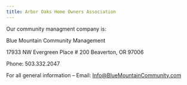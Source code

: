 ```yaml
---
title: Arbor Oaks Home Owners Association
---
```

Our community managment company is:

Blue Mountain Community Management

17933 NW Evergreen Place # 200
Beaverton, OR 97006

Phone: 503.332.2047

For all general information – Email: Info@BlueMountainCommunity.com
